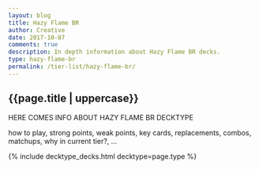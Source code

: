 ```yaml
---
layout: blog
title: Hazy Flame BR
author: Creative
date: 2017-10-07
comments: true
description: In depth information about Hazy Flame BR decks.
type: hazy-flame-br
permalink: /tier-list/hazy-flame-br/
---
```


<div class="section">
    <h2>{{page.title | uppercase}}</h2>
    <p>HERE COMES INFO ABOUT HAZY FLAME BR DECKTYPE</p>
    <p>how to play, strong points, weak points, key cards, replacements, combos, matchups, why in current tier?, ...</p>
</div>

{% include decktype_decks.html decktype=page.type %}